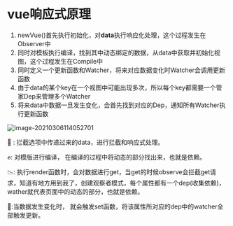 # vue响应式原理

1. newVue()首先执行初始化，对**data**执行响应化处理，这个过程发生在Observer中
2. 同时对模板执行编译，找到其中动态绑定的数据，从data中获取并初始化视图，这个过程发生在Compile中
3. 同时定义一个更新函数和Watcher，将来对应数据变化时Watcher会调用更新函数
4. 由于data的某个key在一个视图中可能出现多次，所以每个key都需要一个管家Dep来管理多个Watcher
5. 将来data中数据一旦发生变化，会首先找到对应的Dep，通知所有Watcher执行更新函数

<img src="/Users/lihaoran/Library/Application Support/typora-user-images/image-20210306114052701.png" alt="image-20210306114052701" style="zoom:100%;" />

:aerial_tramway: : 拦截选项中传递过来的data，进行拦截和响应式处理。

:fist_raised::  对模版进行编译， 在编译的过程中将动态的部分找出来，也就是依赖。

:chart_with_downwards_trend:: 执行render函数时，会对数据进行get，当get的时候observe会拦截get请求，知道有地方用到我了，创建观察者模式，每个属性都有一个dep(收集依赖)， wather就代表页面中的动态的部分，也就是依赖。

:middle_finger::当数据发生变化时， 就会触发set函数，将该属性所对应的dep中的watcher全部触发更新。





